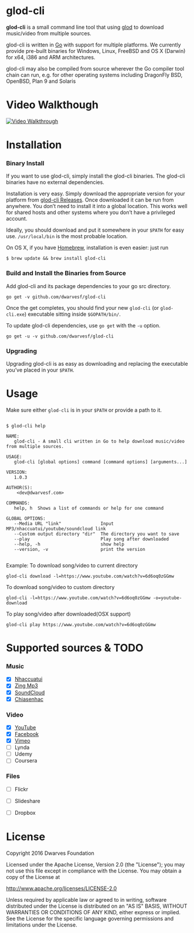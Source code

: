 

# glod-cli

**glod-cli** is a small command line tool that using [glod](https://github.com/dwarvesf/glod) to download music/video from multiple sources.

glod-cli is written in [Go](http://golang.org/) with support for multiple platforms. We currently provide pre-built binaries for Windows, Linux, FreeBSD and  OS X (Darwin) for x64, i386 and ARM architectures.

glod-cli may also be compiled from source wherever the Go compiler tool chain can run, e.g. for other operating systems including DragonFly BSD, OpenBSD, Plan 9 and Solaris

# Video Walkthough

[![Video Walkthrough](https://raw.githubusercontent.com/dwarvesf/glod-cli/master/walkthrough.gif)](/walkthrough.gif)

# Installation

### Binary Install

If you want to use glod-cli, simply install the glod-cli binaries. The glod-cli binaries have no external dependencies.

Installation is very easy. Simply download the appropriate version for your platform from [glod-cli Releases](https://github.com/dwarvesf/glod-cli/releases). Once downloaded it can be run from anywhere. You don’t need to install it into a global location. This works well for shared hosts and other systems where you don’t have a privileged account.

Ideally, you should download and put it somewhere in your `$PATH` for easy use. `/usr/local/bin` is the most probable location.

On OS X, if you have [Homebrew](http://brew.sh/), installation is even easier: just run 

```
$ brew update && brew install glod-cli
```

### Build and Install the Binaries from Source

Add glod-cli and its package dependencies to your go src directory.

```
go get -v github.com/dwarvesf/glod-cli
```

Once the get completes, you should find your new `glod-cli` (or `glod-cli.exe`) executable sitting inside `$GOPATH/bin/`.

To update glod-cli dependencies, use `go get` with the `-u` option.

```
go get -u -v github.com/dwarvesf/glod-cli
```

### Upgrading

Upgrading glod-cli is as easy as downloading and replacing the executable you’ve placed in your `$PATH`.
# Usage

Make sure either `glod-cli` is in your `$PATH` or provide a path to it.

``` shell

$ glod-cli help

NAME:
   glod-cli - A small cli written in Go to help download music/video from multiple sources.

USAGE:
   glod-cli [global options] command [command options] [arguments...]

VERSION:
   1.0.3

AUTHOR(S):
    <dev@dwarvesf.com>

COMMANDS:
   help, h	Shows a list of commands or help for one command

GLOBAL OPTIONS:
   --Media URL "link"				Input MP3/nhaccuatui/youtube/soundcloud link
   --Custom output directory "dir"	The directory you want to save
   --play							Play song after downloaded
   --help, -h						show help
   --version, -v					print the version
	
```

Example:
To download song/video to current directory
```
glod-cli download -l=https://www.youtube.com/watch?v=6d6oq0zGGmw 
```
To download song/video to custom directory
```
glod-cli -l=https://www.youtube.com/watch?v=6d6oq0zGGmw -o=youtube-download
```
To play song/video after downloaded(OSX support)
```
glod-cli play https://www.youtube.com/watch?v=6d6oq0zGGmw
```


# Supported sources & TODO

### Music

- [x] [Nhaccuatui](http://www.nhaccuatui.com/)
- [x] [Zing Mp3](http://mp3.zing.vn/)
- [x] [SoundCloud](https://soundcloud.com)
- [x] [Chiasenhac](http://chiasenhac.com)

### Video 

- [x] [YouTube](https://www.youtube.com/)
- [x] [Facebook](https://facebook.com/)
- [x] [Vimeo](https://vimeo.com/)
- [ ] Lynda
- [ ] Udemy
- [ ] Coursera

### Files

- [ ] Flickr
- [ ] Slideshare
- [ ] Dropbox



# License

Copyright 2016 Dwarves Foundation

Licensed under the Apache License, Version 2.0 (the "License"); you may not use this file except in compliance with the License. You may obtain a copy of the License at

http://www.apache.org/licenses/LICENSE-2.0

Unless required by applicable law or agreed to in writing, software distributed under the License is distributed on an "AS IS" BASIS, WITHOUT WARRANTIES OR CONDITIONS OF ANY KIND, either express or implied. See the License for the specific language governing permissions and limitations under the License.
